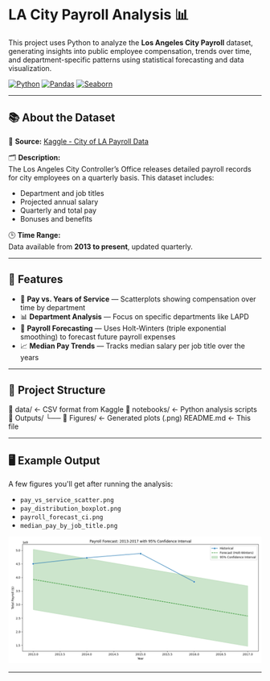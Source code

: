 # LA City Payroll Analysis 📊

This project uses Python to analyze the **Los Angeles City Payroll** dataset, generating insights into public employee compensation, trends over time, and department-specific patterns using statistical forecasting and data visualization.

[![Python](https://img.shields.io/badge/Python-3.10+-blue?logo=python)](https://www.python.org/)
[![Pandas](https://img.shields.io/badge/Pandas-Data%20Analysis-yellow?logo=pandas)](https://pandas.pydata.org/)
[![Seaborn](https://img.shields.io/badge/Seaborn-Visualization-teal?logo=seaborn)](https://seaborn.pydata.org/)

---

## 📚 About the Dataset

📎 **Source:** [Kaggle - City of LA Payroll Data](https://www.kaggle.com/datasets/cityofLA/city-payroll-data/data)

🗂️ **Description:**  
The Los Angeles City Controller’s Office releases detailed payroll records for city employees on a quarterly basis. This dataset includes:

- Department and job titles  
- Projected annual salary  
- Quarterly and total pay  
- Bonuses and benefits

🕒 **Time Range:**  
Data available from **2013 to present**, updated quarterly.

---

## 🔧 Features

- 📌 **Pay vs. Years of Service** — Scatterplots showing compensation over time by department
- 📊 **Department Analysis** — Focus on specific departments like LAPD
- 🔮 **Payroll Forecasting** — Uses Holt-Winters (triple exponential smoothing) to forecast future payroll expenses
- 📈 **Median Pay Trends** — Tracks median salary per job title over the years

---

## 📁 Project Structure
📁 data/ ← CSV format from Kaggle
📁 notebooks/ ← Python analysis scripts
📁 Outputs/
└── 📁 Figures/ ← Generated plots (.png)
README.md ← This file

---

## 🖥️ Example Output

A few figures you'll get after running the analysis:

- `pay_vs_service_scatter.png`  
- `pay_distribution_boxplot.png`  
- `payroll_forecast_ci.png`  
- `median_pay_by_job_title.png`

![Payroll Forecast Example](Outputs/Figures/payroll_forecast_ci.png)

---
